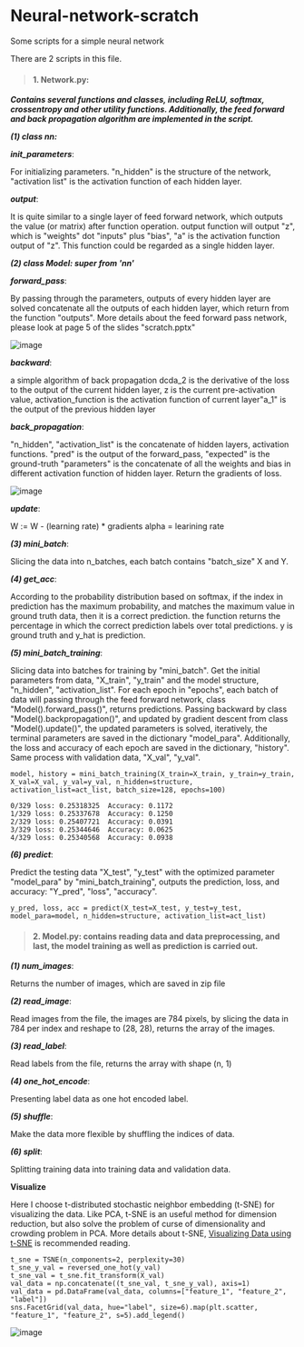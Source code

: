 # Neural-network-scratch
Some scripts for a simple neural network

There are 2 scripts in this file.

>#### **1. Network.py**: 
***Contains several functions and classes, including ReLU, softmax, crossentropy and other utility functions. Additionally, the feed forward and back propagation algorithm are implemented in the script.***

***(1) class nn:***

***init_parameters***: 

For initializing parameters.
"n_hidden" is the structure of the network, "activation list" is the activation function of each hidden layer.

***output***: 

It is quite similar to a single layer of feed forward network, which outputs the value (or matrix) after function operation.
output function will output "z", which is "weights" dot "inputs" plus "bias", "a" is the activation function output of "z". This function could be regarded as a single hidden layer.

***(2) class Model: super from 'nn'***
        
***forward_pass***: 

By passing through the parameters, outputs of every hidden layer are solved
concatenate all the outputs of each hidden layer, which return from the function "outputs". More details about the feed forward pass network, please look at page 5 of the slides "scratch.pptx"

![image](https://github.com/Andrewhuang723/Neural-network-scratch/blob/main/forward_pass.png)

***backward***: 

a simple algorithm of back propagation
dcda_2 is the derivative of the loss to the output of the current hidden layer, z is the current pre-activation value, activation_function is the activation function of current layer"a_1" is the output of the previous hidden layer
        
***back_propagation***:

"n_hidden", "activation_list" is the concatenate of hidden layers, activation functions. "pred" is the output of the forward_pass, "expected" is the ground-truth
"parameters" is the concatenate of all the weights and bias in different activation function of hidden layer. Return the gradients of loss.

![image](https://github.com/Andrewhuang723/Neural-network-scratch/blob/main/back_propagation.png)

***update***:

W := W - (learning rate) * gradients
alpha = learining rate

***(3) mini_batch***:

Slicing the data into n_batches, each batch contains "batch_size" X and Y.
    
***(4) get_acc***:

According to the probability distribution based on softmax, if the index in prediction has the maximum probability, and matches the maximum value in ground truth data, then it is a correct prediction.
the function returns the percentage in which the correct prediction labels over total predictions.
y is ground truth and y_hat is prediction.
    
***(5) mini_batch_training***:

Slicing data into batches for training by "mini_batch". Get the initial parameters from data, "X_train", "y_train" and the model structure, "n_hidden", "activation_list".
For each epoch in "epochs", each batch of data will passing through the feed forward network, class "Model().forward_pass()", returns predictions. Passing backward by class "Model().backpropagation()",
and updated by gradient descent from class "Model().update()", the updated parameters is solved, iteratively, the terminal parameters are saved in the dictionary "model_para".
Additionally, the loss and accuracy of each epoch are saved in the dictionary, "history". Same process with validation data, "X_val", "y_val".

    model, history = mini_batch_training(X_train=X_train, y_train=y_train, X_val=X_val, y_val=y_val, n_hidden=structure, activation_list=act_list, batch_size=128, epochs=100)
    
    0/329 loss: 0.25318325  Accuracy: 0.1172
    1/329 loss: 0.25337678  Accuracy: 0.1250
    2/329 loss: 0.25407721  Accuracy: 0.0391
    3/329 loss: 0.25344646  Accuracy: 0.0625
    4/329 loss: 0.25340568  Accuracy: 0.0938
    
    
***(6) predict***:

Predict the testing data "X_test", "y_test" with the optimized parameter "model_para" by "mini_batch_training", outputs the prediction, loss, and accuracy: "Y_pred", "loss", "accuracy".

    y_pred, loss, acc = predict(X_test=X_test, y_test=y_test, model_para=model, n_hidden=structure, activation_list=act_list)

    

>#### **2. Model.py**: contains reading data and data preprocessing, and last, the model training as well as prediction is carried out.

***(1) num_images***:
    
Returns the number of images, which are saved in zip file

***(2) read_image***:
    
Read images from the file, the images are 784 pixels, by slicing the data in 784 per index and reshape to (28, 28), returns the array of the images.
    
***(3) read_label***:
    
Read labels from the file, returns the array with shape (n, 1)
    
***(4) one_hot_encode***:
    
Presenting label data as one hot encoded label.
    
***(5) shuffle***:
    
Make the data more flexible by shuffling the indices of data.

***(6) split***:
    
Splitting training data into training data and validation data.

**Visualize**

Here I choose t-distributed stochastic neighbor embedding (t-SNE) for visualizing the data.
Like PCA, t-SNE is an useful method for dimension reduction, but also solve the problem of curse of dimensionality and crowding problem in PCA.
More details about t-SNE, [Visualizing Data using t-SNE](https://www.jmlr.org/papers/volume9/vandermaaten08a/vandermaaten08a.pdf) is recommended reading.

    t_sne = TSNE(n_components=2, perplexity=30)
    t_sne_y_val = reversed_one_hot(y_val)
    t_sne_val = t_sne.fit_transform(X_val)
    val_data = np.concatenate((t_sne_val, t_sne_y_val), axis=1)
    val_data = pd.DataFrame(val_data, columns=["feature_1", "feature_2", "label"])
    sns.FacetGrid(val_data, hue="label", size=6).map(plt.scatter, "feature_1", "feature_2", s=5).add_legend()

![image](https://github.com/Andrewhuang723/Neural-network-scratch/blob/main/test_tsne.png)
